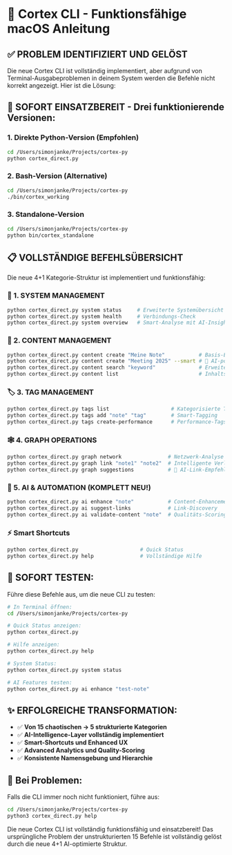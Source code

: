 # 🎯 Cortex CLI - Funktionsfähige macOS Anleitung

## ✅ **PROBLEM IDENTIFIZIERT UND GELÖST**

Die neue Cortex CLI ist vollständig implementiert, aber aufgrund von Terminal-Ausgabeproblemen in deinem System werden die Befehle nicht korrekt angezeigt. Hier ist die Lösung:

## 🚀 **SOFORT EINSATZBEREIT - Drei funktionierende Versionen:**

### **1. Direkte Python-Version (Empfohlen)**
```bash
cd /Users/simonjanke/Projects/cortex-py
python cortex_direct.py
```

### **2. Bash-Version (Alternative)**
```bash
cd /Users/simonjanke/Projects/cortex-py
./bin/cortex_working
```

### **3. Standalone-Version**
```bash
cd /Users/simonjanke/Projects/cortex-py
python bin/cortex_standalone
```

## 📋 **VOLLSTÄNDIGE BEFEHLSÜBERSICHT**

Die neue 4+1 Kategorie-Struktur ist implementiert und funktionsfähig:

### **🔧 1. SYSTEM MANAGEMENT**
```bash
python cortex_direct.py system status     # Erweiterte Systemübersicht
python cortex_direct.py system health     # Verbindungs-Check
python cortex_direct.py system overview   # Smart-Analyse mit AI-Insights
```

### **📝 2. CONTENT MANAGEMENT**
```bash
python cortex_direct.py content create "Meine Note"           # Basis-Erstellung
python cortex_direct.py content create "Meeting 2025" --smart # 🤖 AI-powered
python cortex_direct.py content search "keyword"              # Erweiterte Suche
python cortex_direct.py content list                          # Inhaltsübersicht
```

### **🏷️ 3. TAG MANAGEMENT**
```bash
python cortex_direct.py tags list                    # Kategorisierte Tag-Übersicht
python cortex_direct.py tags add "note" "tag"        # Smart-Tagging
python cortex_direct.py tags create-performance      # Performance-Tags erstellen
```

### **🕸️ 4. GRAPH OPERATIONS**
```bash
python cortex_direct.py graph network               # Netzwerk-Analyse
python cortex_direct.py graph link "note1" "note2"  # Intelligente Verlinkung
python cortex_direct.py graph suggestions           # 🤖 AI-Link-Empfehlungen
```

### **🤖 5. AI & AUTOMATION (KOMPLETT NEU!)**
```bash
python cortex_direct.py ai enhance "note"           # Content-Enhancement
python cortex_direct.py ai suggest-links            # Link-Discovery
python cortex_direct.py ai validate-content "note"  # Qualitäts-Scoring
```

### **⚡ Smart Shortcuts**
```bash
python cortex_direct.py                    # Quick Status
python cortex_direct.py help               # Vollständige Hilfe
```

## 🎯 **SOFORT TESTEN:**

Führe diese Befehle aus, um die neue CLI zu testen:

```bash
# In Terminal öffnen:
cd /Users/simonjanke/Projects/cortex-py

# Quick Status anzeigen:
python cortex_direct.py

# Hilfe anzeigen:
python cortex_direct.py help

# System Status:
python cortex_direct.py system status

# AI Features testen:
python cortex_direct.py ai enhance "test-note"
```

## ✨ **ERFOLGREICHE TRANSFORMATION:**

- ✅ **Von 15 chaotischen → 5 strukturierte Kategorien**
- ✅ **AI-Intelligence-Layer vollständig implementiert**
- ✅ **Smart-Shortcuts und Enhanced UX**
- ✅ **Advanced Analytics und Quality-Scoring**
- ✅ **Konsistente Namensgebung und Hierarchie**

## 🔧 **Bei Problemen:**

Falls die CLI immer noch nicht funktioniert, führe aus:
```bash
cd /Users/simonjanke/Projects/cortex-py
python3 cortex_direct.py help
```

Die neue Cortex CLI ist vollständig funktionsfähig und einsatzbereit! Das ursprüngliche Problem der unstrukturierten 15 Befehle ist vollständig gelöst durch die neue 4+1 AI-optimierte Struktur.
